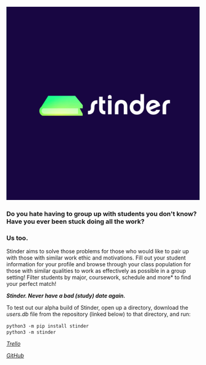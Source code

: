 ![alt text](https://github.com/gibbons-eddie/Stinder/blob/main/stinder/resources/images/IMG_4845.JPG)

<h3>Do you hate having to group up with students you don't know? Have you ever been stuck doing all the work?</h3>
<h3>Us too.</h3>

Stinder aims to solve those problems for those who would like to pair up with those with similar work ethic and motivations. Fill out your student information for your profile and browse through your class population for those with similar qualities to work as effectively as possible in a group setting! Filter students by major, coursework, schedule and more* to find your perfect match!

***Stinder. Never have a bad (study) date again.***

To test out our alpha build of Stinder, open up a directory, download the *users.db* file from the repository (linked below) to that directory, and run: 

    python3 -m pip install stinder
    python3 -m stinder

[*Trello*](https://trello.com/b/WMZnG8PD/stinder)

[*GitHub*](https://github.com/gibbons-eddie/Stinder)
